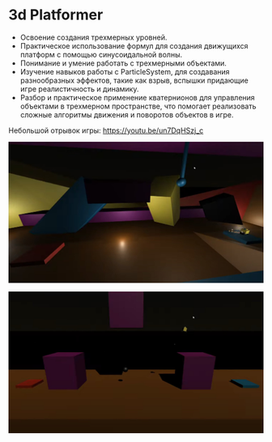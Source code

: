 #  3d Platformer

- Освоение создания трехмерных уровней.
- Практическое использование формул для создания движущихся платформ с помощью синусоидальной волны.
- Понимание и умение работать с трехмерными объектами.
- Изучение навыков работы с ParticleSystem, для создавания разнообразных эффектов, такие как взрыв, вспышки придающие игре реалистичность и динамику.
- Разбор и практическое применение кватернионов для управления объектами в трехмерном пространстве, что помогает реализовать сложные алгоритмы движения и поворотов объектов в игре.

Небольшой отрывок игры: https://youtu.be/un7DqHSzj_c

![Screenshot](https://github.com/ZeRcooI/ProjectBoost/blob/main/Assets/ScreenShots/Screenshot%201.jpg)

![Screenshot](https://github.com/ZeRcooI/ProjectBoost/blob/main/Assets/ScreenShots/Screenshot%202.jpg)
